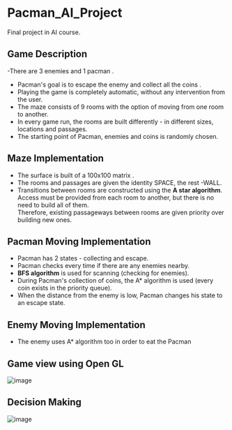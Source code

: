 # Pacman_AI_Project


Final project in AI course.

## Game Description

-There are 3 enemies and 1 pacman .

- Pacman's goal is to escape the enemy and collect all the coins .<br/>
- Playing the game is completely automatic, without any intervention from the user.<br/>
- The maze consists of 9 rooms with the option of moving from one room to another.<br/>
- In every game run, the rooms are built differently - in different sizes, locations  and passages.<br/>
- The starting point of Pacman, enemies and coins is randomly chosen.<br/>

## Maze Implementation
- The surface is built of a 100x100 matrix .<br/>
- The rooms and passages are given the identity SPACE, the rest -WALL.<br/> 
- Transitions between rooms are constructed using the **A star algorithm**.<br/>
 Access must be provided from each room to another, but there is no need to build all of them.<br/>
 Therefore, existing passageways between rooms are given priority over building new ones.<br/>
 
 ## Pacman Moving Implementation
 - Pacman has 2 states - collecting and escape.<br/>
 - Pacman checks every time if there are any enemies nearby.<br/>
 - **BFS algorithm** is used for scanning (checking for enemies).<br/>
 - During Pacman's collection of coins, the A* algorithm is used (every coin exists in the priority queue).<br/>
 - When the distance from the enemy is low, Pacman changes his state to an escape state.<br/>
 
 ## Enemy Moving Implementation
  - The enemy uses A* algorithm too in order to eat the Pacman
  
 ## Game view using Open GL 
 
 ![image](https://user-images.githubusercontent.com/74130405/199100599-ceabb808-cc5e-45e4-8ae7-c5eabfff1abd.png)

 


## Decision Making 
![image](https://user-images.githubusercontent.com/74130405/199086452-f977668a-32a3-40a5-84ab-190ef3f4d629.png)


